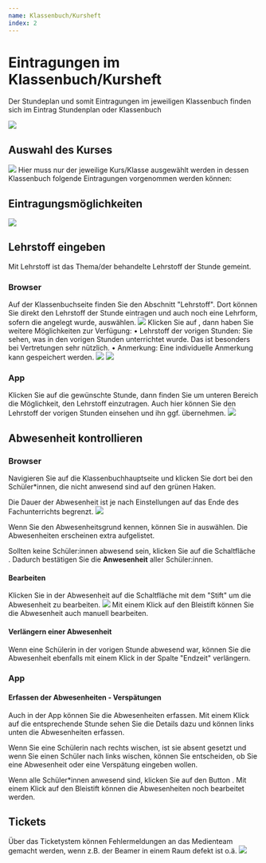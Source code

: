 ```yaml
---
name: Klassenbuch/Kursheft
index: 2
---
```


# Eintragungen im Klassenbuch/Kursheft
Der Stundeplan und somit Eintragungen im jeweiligen Klassenbuch finden sich im Eintrag Stundenplan oder Klassenbuch

![](/Bilder/webuntis/import/webuntis_Stundenplan.png)

## Auswahl des Kurses
![](/Bilder/webuntis/import/webuntis_Stundenplan_AuswahlKurs.png)
Hier muss nur der jeweilige Kurs/Klasse ausgewählt werden in dessen Klassenbuch folgende Eintragungen vorgenommen werden können:

## Eintragungsmöglichkeiten
![](/Bilder/webuntis/import/webuntis_Stundenplan_AuswahlKurs_2.png)


## Lehrstoff eingeben
Mit Lehrstoff ist das Thema/der behandelte Lehrstoff der Stunde gemeint. 
### Browser
Auf der Klassenbuchseite finden Sie den Abschnitt "Lehrstoff". Dort können Sie direkt den Lehrstoff der Stunde eintragen und auch noch eine Lehrform, sofern die angelegt wurde, auswählen.
![](/Bilder/webuntis/LuL/wu_lehrstoffeintraege1.gif)
Klicken Sie auf <Bearbeiten>, dann haben Sie weitere Möglichkeiten zur Verfügung:
•	Lehrstoff der vorigen Stunden: Sie sehen, was in den vorigen Stunden unterrichtet wurde. Das ist besonders bei Vertretungen sehr nützlich.
•	Anmerkung: Eine individuelle Anmerkung kann gespeichert werden.
![](/Bilder/webuntis/LuL/wu_lehrstoffeintraege2.png)
![](/Bilder/webuntis/LuL/wu_lehrstoffeintraege3.gif)
### App
Klicken Sie auf die gewünschte Stunde, dann finden Sie um unteren Bereich die Möglichkeit, den Lehrstoff einzutragen. Auch hier können Sie den Lehrstoff der vorigen Stunden einsehen und ihn ggf. übernehmen.
![](/Bilder/webuntis/LuL/wu_lehrstoffeintraege6.gif)
## Abwesenheit kontrollieren
### Browser
Navigieren Sie auf die Klassenbuchhauptseite und klicken Sie dort bei den Schüler*innen, die nicht anwesend sind auf den grünen Haken.

Die Dauer der Abwesenheit ist je nach Einstellungen auf das Ende des Fachunterrichts begrenzt.
![](/Bilder/webuntis/LuL/wu_Abwesenheiten1.png)

Wenn Sie den Abwesenheitsgrund kennen, können Sie in auswählen. Die Abwesenheiten erscheinen extra aufgelistet.

Sollten keine Schüler:innen abwesend sein, klicken Sie auf die Schaltfläche **<Abwesenheiten kontrolliert>**. Dadurch bestätigen Sie die **Anwesenheit** aller Schüler:innen.

#### Bearbeiten
Klicken Sie in der Abwesenheit auf die Schaltfläche mit dem "Stift" um die Abwesenheit zu bearbeiten.
![](/Bilder/webuntis/LuL/wu_Abwesenheiten2.gif)
Mit einem Klick auf den Bleistift können Sie die Abwesenheit auch manuell bearbeiten.

#### Verlängern einer Abwesenheit
Wenn eine Schülerin in der vorigen Stunde abwesend war, können Sie die Abwesenheit ebenfalls mit einem Klick in der Spalte "Endzeit" verlängern.

### App
#### Erfassen der Abwesenheiten - Verspätungen
Auch in der App können Sie die Abwesenheiten erfassen. Mit einem Klick auf die entsprechende Stunde sehen Sie die Details dazu und können links unten die Abwesenheiten erfassen.

Wenn Sie eine Schülerin nach rechts wischen, ist sie absent gesetzt und wenn Sie einen Schüler nach links wischen, können Sie entscheiden, ob Sie eine Abwesenheit oder eine Verspätung eingeben wollen.

[](/Bilder/webuntis/LuL/wu_Abwesenheiten3.png)

Wenn alle Schüler*innen anwesend sind, klicken Sie auf den Button **<Abwesenheiten kontrolliert>**. Mit einem Klick auf den Bleistift können die Abwesenheiten noch bearbeitet werden.

## Tickets
Über das Ticketystem können Fehlermeldungen an das Medienteam gemacht werden, wenn z.B. der Beamer in einem Raum defekt ist o.ä.
![](/Bilder/webuntis/ticket/webuntis_Stundeplan_Ticket.png)
